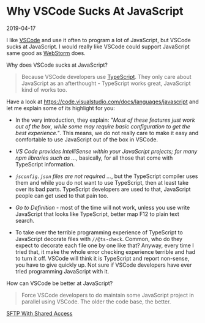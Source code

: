 # Why VSCode Sucks At JavaScript

2019-04-17

<!--- tags: javascript -->

I like [VSCode](https://code.visualstudio.com) and use it often to program a lot of JavaScript, but VSCode sucks at JavaScript. I would really like VSCode could support JavaScript same good as [WebStorm](https://www.jetbrains.com/webstorm/) does.

Why does VSCode sucks at JavaScript? 

> Because VSCode developers use [TypeScript](https://www.typescriptlang.org/). They only care about JavaScript as an afterthought - TypeScript works great, JavaScript kind of works too.

Have a look at https://code.visualstudio.com/docs/languages/javascript and let me explain some of its highlight for you:

* In the very introduction, they explain: *"Most of these features just work out of the box, while some may require basic configuration to get the best experience."*. This means, we do not really care to make it easy and comfortable to use JavaScript out of the box in VSCode.

* *VS Code provides IntelliSense within your JavaScript projects; for many npm libraries such as ...*, basically, for all those that come with TypeScript information.

* *`jsconfig.json` files are not required ...*, but the TypeScript compiler uses them and while you do not want to use TypeScript, then at least take over its bad parts. TypeScript developers are used to that, JavaScript people can get used to that pain too.

* *Go to Definition* - most of the time will not work, unless you use write JavaScript that looks like TypeScript, better map F12 to plain text search.

* To take over the terrible programming experience of TypeScript to JavaScript decorate files with `//@ts-check`. Common, who do they expect to decorate each file one by one like that? Anyway, every time I tried that, it make the whole error checking experience terrible and had to turn it off. VSCode will think it is TypeScript and report non-sense, you have to give quickly up. Not sure if VSCode developers have ever tried programming JavaScript with it.

How can VSCode be better at JavaScript? 

> Force VSCode developers to do maintain some JavaScript project in parallel using VSCode. The older the code base, the better.

<ins class='nfooter'><a rel='next' id='fnext' href='#blog/2019/2019-04-16-SFTP-With-Shared-Access.md'>SFTP With Shared Access</a></ins>

